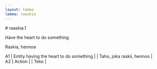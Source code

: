 ```yaml
---
layout: lemma
lemma: raaskia
---
```


<div class="sense">
# <span class="sensename">raaskia.1</span>

<span class="description">Have the heart to do something</span>

<span class="description">Raskia, hennoa</span>

A1 | Entity having the heart to do something |   | Taho, joka raskii, hennoo |  
A2 | Action |   | Teko |  

</div>

